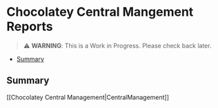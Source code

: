 # Chocolatey Central Mangement Reports

> :warning: **WARNING**: This is a Work in Progress. Please check back later.

<!-- TOC depthFrom:2 -->

- [Summary](#summary)

<!-- /TOC -->

## Summary



[[Chocolatey Central Management|CentralManagement]]

